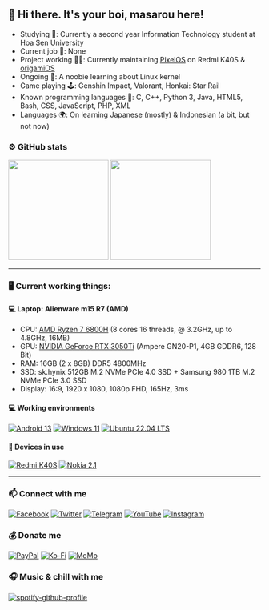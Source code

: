 ## 👋 Hi there. It's your boi, masarou here!

- Studying 🏢: Currently a second year Information Technology student at Hoa Sen University
- Current job 💼: None
- Project working 🧑‍💻: Currently maintaining <a href="https://github.com/PixelOS-AOSP">PixelOS</a> on Redmi K40S & <a href="https://github.com/origamiOS-AOSP">origamiOS</a>
- Ongoing 🌱: A noobie learning about Linux kernel
- Game playing 🕹️: Genshin Impact, Valorant, Honkai: Star Rail
- Known programming languages 🌟: C, C++, Python 3, Java, HTML5, Bash, CSS, JavaScript, PHP, XML
- Languages 🌍: On learning Japanese (mostly) & Indonesian (a bit, but not now)

### ⚙️ GitHub stats
<p align="left">
  
<img height="200em" src="https://github-readme-stats.vercel.app/api?username=itsurboimasarou&show_icons=true&theme=tokyonight&include_all_commits=true&count_private=true"/>
<img height="200em" src="https://github-readme-stats.vercel.app/api/top-langs/?username=sarthakroy2002&layout=compact&langs_count=8&theme=tokyonight"/>
  
</p>

---------------------------------------------------------------------------------------
### 🖥️ Current working things:
#### 💻 Laptop: Alienware m15 R7 (AMD)
- CPU: [AMD Ryzen 7 6800H](https://www.amd.com/en/products/apu/amd-ryzen-7-6800h) (8 cores 16 threads, @ 3.2GHz, up to 4.8GHz, 16MB)
- GPU: [NVIDIA GeForce RTX 3050Ti](https://www.nvidia.com/en-us/geforce/graphics-cards/30-series/rtx-3050/) (Ampere GN20-P1, 4GB GDDR6, 128 Bit)
- RAM: 16GB (2 x 8GB) DDR5 4800MHz
- SSD: sk.hynix 512GB M.2 NVMe PCIe 4.0 SSD + Samsung 980 1TB M.2 NVMe PCIe 3.0 SSD
- Display: 16:9, 1920 x 1080, 1080p FHD, 165Hz, 3ms

#### 💻 Working environments
[![Android 13](https://img.shields.io/badge/Android_13-3DDC84?style=for-the-badge&logo=android&logoColor=white)](https://www.android.com/android-13/)
[![Windows 11](https://img.shields.io/badge/Windows_11-0078D6?style=for-the-badge&logo=windows11&logoColor=white)](https://www.microsoft.com/en-us/windows/windows-11)
[![Ubuntu 22.04 LTS](https://img.shields.io/badge/Ubuntu_22.04_LTS-E95420?style=for-the-badge&logo=ubuntu&logoColor=white)](https://discourse.ubuntu.com/t/jammy-jellyfish-release-notes/24668)

#### 📱 Devices in use
[![Redmi K40S](https://img.shields.io/badge/Redmi_K40S-fd4900?style=for-the-badge&logo=xiaomi&logoColor=ffffff)](https://www.mi.com/redmik40s)
[![Nokia 2.1](https://img.shields.io/badge/Nokia_2.1-003399?style=for-the-badge&logo=nokia&logoColor=white)](#)

---------------------------------------------------------------------------------------

### 📫 Connect with me
[![Facebook](https://img.shields.io/badge/Facebook-1877F2?style=for-the-badge&logo=facebook&logoColor=white)](https://www.facebook.com/masarou.nhatlam.92)
[![Twitter](https://img.shields.io/badge/Twitter-1DA1F2?style=for-the-badge&logo=twitter&logoColor=white)](https://twitter.com/masarou92)
[![Telegram](https://img.shields.io/badge/Telegram-0088cc?style=for-the-badge&logo=telegram&logoColor=ffffff)](https://t.me/masarou92)
[![YouTube](https://img.shields.io/badge/YouTube-FF0000?style=for-the-badge&logo=youtube&logoColor=white)](https://www.youtube.com/@masarou92)
[![Instagram](https://img.shields.io/badge/Instagram-E4405F?style=for-the-badge&logo=instagram&logoColor=white)](https://www.instagram.com/karizaki.92/)

### 💰 Donate me
[![PayPal](https://img.shields.io/badge/PayPal-00457C?style=for-the-badge&logo=paypal&logoColor=white)](https://paypal.me/dreamfan92)
[![Ko-Fi](https://img.shields.io/badge/Ko--fi-F16061?style=for-the-badge&logo=ko-fi&logoColor=white)](https://ko-fi.com/masarou92)
[![MoMo](https://img.shields.io/badge/MoMo-30363D?style=for-the-badge&logo=GitHub-Sponsors&logoColor=#white)](https://me.momo.vn/j8Iyubs6sVT2C3iRIXUW)

### 🎧 Music & chill with me
[![spotify-github-profile](https://spotify-github-profile.vercel.app/api/view?uid=21q5p6q5xg54r5r23vo3v2tsa&cover_image=true&theme=novatorem&bar_color=53b14f&bar_color_cover=true)](https://spotify-github-profile.vercel.app/api/view?uid=21q5p6q5xg54r5r23vo3v2tsa&redirect=true)
